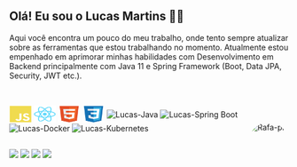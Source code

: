 ## Olá! Eu sou o Lucas Martins 🚀🚀
Aqui você encontra um pouco do meu trabalho, onde tento sempre atualizar sobre as ferramentas que estou trabalhando no momento. Atualmente estou empenhado em aprimorar minhas habilidades com Desenvolvimento em Backend principalmente com Java 11 e Spring Framework (Boot, Data JPA, Security, JWT etc.).

##

<div style="display: inline_block"><br>
  <img align="center" alt="Lucas-Js" height="30" width="40" src="https://raw.githubusercontent.com/devicons/devicon/master/icons/javascript/javascript-plain.svg">
  <img align="center" alt="Lucas-React" height="30" width="40" src="https://raw.githubusercontent.com/devicons/devicon/master/icons/react/react-original.svg">
  <img align="center" alt="Lucas-HTML" height="30" width="40" src="https://raw.githubusercontent.com/devicons/devicon/master/icons/html5/html5-original.svg">
  <img align="center" alt="Lucas-CSS" height="30" width="40" src="https://raw.githubusercontent.com/devicons/devicon/master/icons/css3/css3-original.svg">
  <img align="center" alt="Lucas-Java" height="30" width="45" src="https://cdn-icons-png.flaticon.com/512/226/226777.png">
  <img align="center" alt="Lucas-Spring Boot" height="30" width="40" src="https://static-00.iconduck.com/assets.00/spring-icon-256x256-2efvkvky.png">
  <img align="center" alt="Lucas-Docker" height="30" width="40" src="http://www.cloudlabs.com.br/wp-content/uploads/2017/07/whale-docker-logo.png">
  <img align="center" alt="Lucas-Kubernetes" height="40" width="40" src="https://butecotecnologico.com.br/kubernetes-explicado/k8s-logo.png">
  <img align="right" alt="Rafa-pic" height="150" style="border-radius:50px;" src="https://www.mexidodeideias.com.br/wp-content/uploads/2013/04/Melhores-gifs-cafeinados-3.gif">
</div>
</div>

##

<div>
  <a href = "https://gitlab.com/lucas.martins.fsa"><img src="https://img.shields.io/badge/GitLab-330F63?style=for-the-badge&logo=gitlab&logoColor=white" target="_blank"></a>
  <a href = "mailto:lucas.martins.fsa@gmail.com"><img src="https://img.shields.io/badge/Gmail-D14836?style=for-the-badge&logo=gmail&logoColor=white"></a>
  <a href="https://www.linkedin.com/in/lucas-martins-arruda/" target="_blank"><img src="https://img.shields.io/badge/-LinkedIn-%230077B5?style=for-the-badge&logo=linkedin&logoColor=white" target="_blank"></a>
  <a href="https://api.whatsapp.com/send?phone=5561992982212" target="_blank"><img src="https://img.shields.io/badge/WhatsApp-25D366?style=for-the-badge&logo=whatsapp&logoColor=white" target="_blank"></a> 
 
</div>
